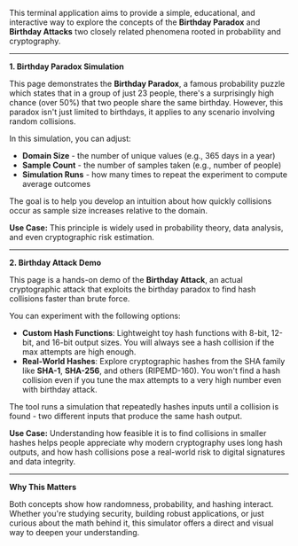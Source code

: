 This terminal application aims to provide a simple, educational, and interactive way to explore the concepts of the **Birthday Paradox** and **Birthday Attacks** two closely related phenomena rooted in probability and cryptography.

---

**1. Birthday Paradox Simulation**

This page demonstrates the **Birthday Paradox**, a famous probability puzzle which states that in a group of just 23 people, there's a surprisingly high chance (over 50%) that two people share the same birthday. However, this paradox isn't just limited to birthdays, it applies to any scenario involving random collisions.

In this simulation, you can adjust:

- **Domain Size** - the number of unique values (e.g., 365 days in a year)
- **Sample Count** - the number of samples taken (e.g., number of people)
- **Simulation Runs** - how many times to repeat the experiment to compute average outcomes

The goal is to help you develop an intuition about how quickly collisions occur as sample size increases relative to the domain.

**Use Case:** This principle is widely used in probability theory, data analysis, and even cryptographic risk estimation.

---

**2. Birthday Attack Demo**

This page is a hands-on demo of the **Birthday Attack**, an actual cryptographic attack that exploits the birthday paradox to find hash collisions faster than brute force.

You can experiment with the following options:

- **Custom Hash Functions**: Lightweight toy hash functions with 8-bit, 12-bit, and 16-bit output sizes. You will always see a hash collision if the max attempts are high enough.
- **Real-World Hashes**: Explore cryptographic hashes from the SHA family like **SHA-1**, **SHA-256**, and others (RIPEMD-160). You won't find a hash collision even if you tune the max attempts to a very high number even with birthday attack.

The tool runs a simulation that repeatedly hashes inputs until a collision is found - two different inputs that produce the same hash output.

**Use Case:** Understanding how feasible it is to find collisions in smaller hashes helps people appreciate why modern cryptography uses long hash outputs, and how hash collisions pose a real-world risk to digital signatures and data integrity.

---

**Why This Matters**

Both concepts show how randomness, probability, and hashing interact. Whether you're studying security, building robust applications, or just curious about the math behind it, this simulator offers a direct and visual way to deepen your understanding.
